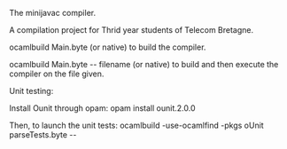 The minijavac compiler.

A compilation project for Thrid year students of Telecom Bretagne.

ocamlbuild Main.byte (or native) to build the compiler.

ocamlbuild Main.byte -- filename (or native) to build and then execute
the compiler on the file given.

Unit testing:

Install Ounit through opam:
opam install ounit.2.0.0

Then, to launch the unit tests:
ocamlbuild -use-ocamlfind -pkgs oUnit parseTests.byte --
